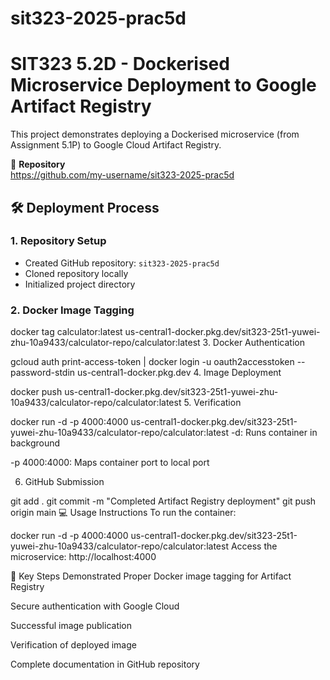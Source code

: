 # sit323-2025-prac5d
# SIT323 5.2D - Dockerised Microservice Deployment to Google Artifact Registry

This project demonstrates deploying a Dockerised microservice (from Assignment 5.1P) to Google Cloud Artifact Registry.

📂 **Repository**  
https://github.com/my-username/sit323-2025-prac5d

## 🛠️ Deployment Process

### 1. Repository Setup
- Created GitHub repository: `sit323-2025-prac5d`
- Cloned repository locally
- Initialized project directory

### 2. Docker Image Tagging

docker tag calculator:latest us-central1-docker.pkg.dev/sit323-25t1-yuwei-zhu-10a9433/calculator-repo/calculator:latest
3. Docker Authentication

gcloud auth print-access-token | docker login -u oauth2accesstoken --password-stdin us-central1-docker.pkg.dev
4. Image Deployment

docker push us-central1-docker.pkg.dev/sit323-25t1-yuwei-zhu-10a9433/calculator-repo/calculator:latest
5. Verification

docker run -d -p 4000:4000 us-central1-docker.pkg.dev/sit323-25t1-yuwei-zhu-10a9433/calculator-repo/calculator:latest
-d: Runs container in background

-p 4000:4000: Maps container port to local port

6. GitHub Submission

git add .
git commit -m "Completed Artifact Registry deployment"
git push origin main
💻 Usage Instructions
To run the container:


docker run -d -p 4000:4000 us-central1-docker.pkg.dev/sit323-25t1-yuwei-zhu-10a9433/calculator-repo/calculator:latest
Access the microservice:
http://localhost:4000

📌 Key Steps Demonstrated
Proper Docker image tagging for Artifact Registry

Secure authentication with Google Cloud

Successful image publication

Verification of deployed image

Complete documentation in GitHub repository
